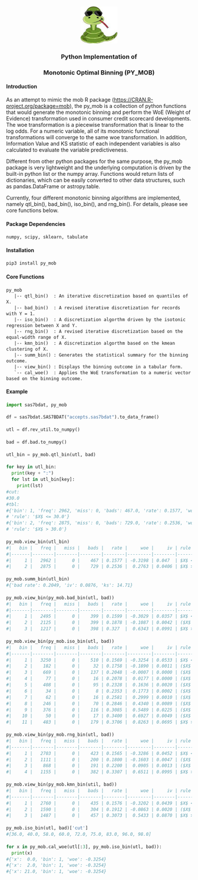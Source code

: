 <p align="center">
  <img width="100" height="100" src="py_mob/py_mob1.jpg">
</p>

### <p align="center">  Python Implementation of </p>
### <p align="center"> Monotonic Optimal Binning (PY_MOB) </p>

#### Introduction

As an attempt to mimic the mob R package (https://CRAN.R-project.org/package=mob), the py_mob is a collection of python functions that would generate the monotonic binning and perform the WoE (Weight of Evidence) transformation used in consumer credit scorecard developments. The woe transformation is a piecewise transformation that is linear to the log odds. For a numeric variable, all of its monotonic functional transformations will converge to the same woe transformation. In addition, Information Value and KS statistic of each independent variables is also calculated to evaluate the variable predictiveness.

Different from other python packages for the same purpose, the py_mob package is very lightweight and the underlying computation is driven by the built-in python list or the numpy array. Functions would return lists of dictionaries, which can be easily converted to other data structures, such as pandas.DataFrame or astropy.table. 

Currently, four different monotonic binning algorithms are implemented, namely qtl_bin(), bad_bin(), iso_bin(), and rng_bin(). For details, please see core functions below. 

#### Package Dependencies

```text
numpy, scipy, sklearn, tabulate
```

#### Installation

```python
pip3 install py_mob
```

#### Core Functions

```
py_mob
   |-- qtl_bin()  : An iterative discretization based on quantiles of X.
   |-- bad_bin()  : A revised iterative discretization for records with Y = 1.
   |-- iso_bin()  : A discretization algorthm driven by the isotonic regression between X and Y.
   |-- rng_bin()  : A revised iterative discretization based on the equal-width range of X.
   |-- kmn_bin()  : A discretization algorthm based on the kmean clustering of X.
   |-- summ_bin() : Generates the statistical summary for the binning outcome.
   |-- view_bin() : Displays the binning outcome in a tabular form.
   `-- cal_woe()  : Applies the WoE transformation to a numeric vector based on the binning outcome.
```

#### Example

```python
import sas7bdat, py_mob

df = sas7bdat.SAS7BDAT("accepts.sas7bdat").to_data_frame()

utl = df.rev_util.to_numpy()

bad = df.bad.to_numpy()

utl_bin = py_mob.qtl_bin(utl, bad)

for key in utl_bin:
  print(key + ":")
  for lst in utl_bin[key]:
    print(lst)
#cut:
#30.0
#tbl:
#{'bin': 1, 'freq': 2962, 'miss': 0, 'bads': 467.0, 'rate': 0.1577, 'woe': -0.3198, 'iv': 0.047, 
# 'rule': '$X$ <= 30.0'}
#{'bin': 2, 'freq': 2875, 'miss': 0, 'bads': 729.0, 'rate': 0.2536, 'woe': 0.2763, 'iv': 0.0406, 
# 'rule': '$X$ > 30.0'}

py_mob.view_bin(utl_bin)
#|   bin |   freq |   miss |   bads |   rate |     woe |     iv | rule        |
#|-------|--------|--------|--------|--------|---------|--------|-------------|
#|     1 |   2962 |      0 |    467 | 0.1577 | -0.3198 | 0.047  | $X$ <= 30.0 |
#|     2 |   2875 |      0 |    729 | 0.2536 |  0.2763 | 0.0406 | $X$ > 30.0  |

py_mob.summ_bin(utl_bin)
#{'bad rate': 0.2049, 'iv': 0.0876, 'ks': 14.71}

py_mob.view_bin(py_mob.bad_bin(utl, bad))
#|   bin |   freq |   miss |   bads |   rate |     woe |     iv | rule                           |
#|-------|--------|--------|--------|--------|---------|--------|--------------------------------|
#|     1 |   2495 |      0 |    399 | 0.1599 | -0.3029 | 0.0357 | $X$ <= 21.0                    |
#|     2 |   2125 |      0 |    399 | 0.1878 | -0.1087 | 0.0042 | ($X$ > 21.0) and ($X$ <= 73.0) |
#|     3 |   1217 |      0 |    398 | 0.327  |  0.6343 | 0.0991 | $X$ > 73.0                     |

py_mob.view_bin(py_mob.iso_bin(utl, bad))
#|   bin |   freq |   miss |   bads |   rate |     woe |     iv | rule                           |
#|-------|--------|--------|--------|--------|---------|--------|--------------------------------|
#|     1 |   3250 |      0 |    510 | 0.1569 | -0.3254 | 0.0533 | $X$ <= 36.0                    |
#|     2 |    182 |      0 |     32 | 0.1758 | -0.1890 | 0.0011 | ($X$ > 36.0) and ($X$ <= 40.0) |
#|     3 |    669 |      0 |    137 | 0.2048 | -0.0007 | 0.0000 | ($X$ > 40.0) and ($X$ <= 58.0) |
#|     4 |     77 |      0 |     16 | 0.2078 |  0.0177 | 0.0000 | ($X$ > 58.0) and ($X$ <= 60.0) |
#|     5 |    408 |      0 |     95 | 0.2328 |  0.1636 | 0.0020 | ($X$ > 60.0) and ($X$ <= 72.0) |
#|     6 |     34 |      0 |      8 | 0.2353 |  0.1773 | 0.0002 | ($X$ > 72.0) and ($X$ <= 73.0) |
#|     7 |     62 |      0 |     16 | 0.2581 |  0.2999 | 0.0010 | ($X$ > 73.0) and ($X$ <= 75.0) |
#|     8 |    246 |      0 |     70 | 0.2846 |  0.4340 | 0.0089 | ($X$ > 75.0) and ($X$ <= 83.0) |
#|     9 |    376 |      0 |    116 | 0.3085 |  0.5489 | 0.0225 | ($X$ > 83.0) and ($X$ <= 96.0) |
#|    10 |     50 |      0 |     17 | 0.3400 |  0.6927 | 0.0049 | ($X$ > 96.0) and ($X$ <= 98.0) |
#|    11 |    483 |      0 |    179 | 0.3706 |  0.8263 | 0.0695 | $X$ > 98.0                     |

py_mob.view_bin(py_mob.rng_bin(utl, bad))
#|   bin |   freq |   miss |   bads |   rate |     woe |     iv | rule                           |
#|-------|--------|--------|--------|--------|---------|--------|--------------------------------|
#|     1 |   2703 |      0 |    423 | 0.1565 | -0.3286 | 0.0452 | $X$ <= 25.0                    |
#|     2 |   1111 |      0 |    200 | 0.1800 | -0.1603 | 0.0047 | ($X$ > 25.0) and ($X$ <= 50.0) |
#|     3 |    868 |      0 |    191 | 0.2200 |  0.0905 | 0.0013 | ($X$ > 50.0) and ($X$ <= 75.0) |
#|     4 |   1155 |      0 |    382 | 0.3307 |  0.6511 | 0.0995 | $X$ > 75.0                     |

py_mob.view_bin(py_mob.kmn_bin(util, bad))
#|   bin |   freq |   miss |   bads |   rate |     woe |     iv | rule                           |
#|-------|--------|--------|--------|--------|---------|--------|--------------------------------|
#|     1 |   2760 |      0 |    435 | 0.1576 | -0.3202 | 0.0439 | $X$ <= 26.0                    |
#|     2 |   1590 |      0 |    304 | 0.1912 | -0.0863 | 0.0020 | ($X$ > 26.0) and ($X$ <= 65.0) |
#|     3 |   1487 |      0 |    457 | 0.3073 |  0.5433 | 0.0870 | $X$ > 65.0                     |

py_mob.iso_bin(utl, bad)['cut']
#[36.0, 40.0, 58.0, 60.0, 72.0, 75.0, 83.0, 96.0, 98.0]

for x in py_mob.cal_woe(utl[:3], py_mob.iso_bin(utl, bad)):
  print(x)
#{'x':  0.0, 'bin': 1, 'woe': -0.3254}
#{'x':  2.0, 'bin': 1, 'woe': -0.3254}
#{'x': 21.0, 'bin': 1, 'woe': -0.3254}
```
